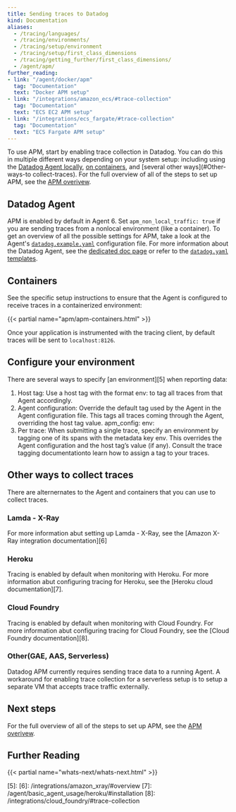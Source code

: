 ```yaml
---
title: Sending traces to Datadog
kind: Documentation
aliases:
  - /tracing/languages/
  - /tracing/environments/
  - /tracing/setup/environment
  - /tracing/setup/first_class_dimensions
  - /tracing/getting_further/first_class_dimensions/
  - /agent/apm/
further_reading:
- link: "/agent/docker/apm"
  tag: "Documentation"
  text: "Docker APM setup"
- link: "/integrations/amazon_ecs/#trace-collection"
  tag: "Documentation"
  text: "ECS EC2 APM setup"
- link: "/integrations/ecs_fargate/#trace-collection"
  tag: "Documentation"
  text: "ECS Fargate APM setup"
---
```


To use APM, start by enabling trace collection in Datadog. You can do this in multiple different ways depending on your system setup: including using the [Datadog Agent locally](#Datadog-Agent), [on containers](#Containers), and [several other ways](#Other-ways-to collect-traces). For the full overview of all of the steps to set up APM, see the [APM overivew][1].

## Datadog Agent

APM is enabled by default in Agent 6. Set `apm_non_local_traffic: true` if you are sending traces from a nonlocal environment (like a container). To get an overview of all the possible settings for APM, take a look at the Agent's [`datadog.example.yaml`][2] configuration file. For more information about the Datadog Agent, see the [dedicated doc page][3] or refer to the [`datadog.yaml` templates][4].

## Containers

See the specific setup instructions to ensure that the Agent is configured to receive traces in a containerized environment:

{{< partial name="apm/apm-containers.html" >}}

Once your application is instrumented with the tracing client, by default traces will be sent to `localhost:8126`. 

## Configure your environment

There are several ways to specify [an environment][5] when reporting data:

1. Host tag: Use a host tag with the format env:<ENVIRONMENT> to tag all traces from that Agent accordingly.
2. Agent configuration: Override the default tag used by the Agent in the Agent configuration file. This tags all traces coming through the Agent, overriding the host tag value.
  apm_config:
  env: <ENVIRONMENT>
4. Per trace: When submitting a single trace, specify an environment by tagging one of its spans with the metadata key env. This overrides the Agent configuration and the host tag’s value (if any). Consult the trace tagging documentationto learn how to assign a tag to your traces.

## Other ways to collect traces

There are alternernates to the Agent and containers that you can use to collect traces.

### Lamda - X-Ray

For more information abut setting up Lamda - X-Ray, see the [Amazon X-Ray integration documentation][6]

### Heroku

Tracing is enabled by default when monitoring with Heroku. For more information abut configuring tracing for Heroku, see the [Heroku cloud documentation][7].

### Cloud Foundry

Tracing is enabled by default when monitoring with Cloud Foundry. For more information abut configuring tracing for Cloud Foundry, see the [Cloud Foundry documentation][8].

### Other(GAE, AAS, Serverless)

Datadog APM currently requires sending trace data to a running Agent. A workaround for enabling trace collection for a serverless setup is to setup a separate VM that accepts trace traffic externally.

## Next steps

For the full overview of all of the steps to set up APM, see the [APM overivew][1].

## Further Reading

{{< partial name="whats-next/whats-next.html" >}}

[1]: /tracing
[2]: https://github.com/DataDog/datadog-trace-agent/blob/6.4.1/datadog.example.yaml
[3]: /agent
[4]: https://github.com/DataDog/datadog-agent/blob/master/pkg/config/config_template.yaml
[5]: 
[6]: /integrations/amazon_xray/#overview
[7]: /agent/basic_agent_usage/heroku/#installation
[8]: /integrations/cloud_foundry/#trace-collection
